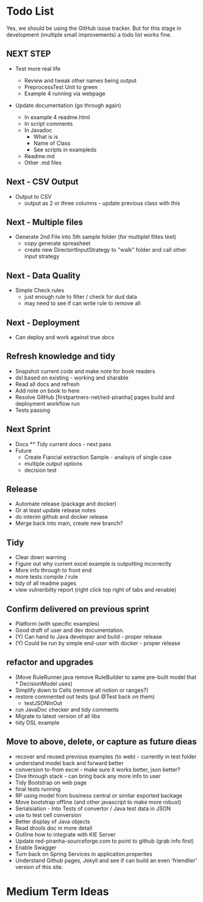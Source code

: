 # Todo List

Yes, we should be using the GitHub issue tracker. But for this stage in development (multiple small improvements) a todo list works fine.

## NEXT STEP 

* Test more real life
    * Review and tweak other names being output
    * PreprocessTest Unit to green
    * Example 4 running via webpage



* Update documentation (go through again)
    * In example 4 readme.html
    * In script comments
    * In Javadoc
        * What is is
        * Name of Class
        * See scripts in exampleds
    * Readme.md
    * Other .md files

## Next - CSV Output
* Output to CSV
    * output as 2 or three columns - update previous class with this

## Next - Multiple files

* Generate 2nd File into 5th sample folder (for multiplel filtes test)
    * copy generate spreasheet
    * create new DirectortInputStrategy to "walk" folder and call other input strategy

## Next - Data Quality
* Simple Check rules
    * just enough rule to filter / check for dud data
    * may need to see if can write rule to remove all

## Next - Deployment
* Can deploy and work against true docs


## Refresh knowledge and tidy
* Snapshot current code and make note for book readers
* dsl based on existing - working and sharable
* Read all docs and refresh
* Add note on book to here
* Resolve GitHub [firstpartners-net/red-piranha] pages build and deployment workflow run 
* Tests passing

## Next Sprint

* Docs
    ** Tidy current docs - next pass
* Future
    * Create Fiancial extraction Sample - analsyis of single case
    * multiple output options
    * decision test

## Release
* Automate release (package and docker)
* Or at least update release notes
* do interim github and docker release
* Merge back into main, create new branch?


## Tidy
* Clear down warning
* Figure out why current excel example is outputting incorrectly
* More info through to front end
* more tests compile / rule
* tidy of all readme pages
* view vulneribilty report (right click top right of tabs and renable)



## Confirm delivered on previous sprint

* Platform (with specific examples)
* Good draft of user and dev documentation.
* (Y) Can hand to Java developer and build - proper release
* (Y) Could be run by simple end-user with docker - proper release

## refactor and upgrades
* (Move RuleRunner.java remove RuleBuilder to same pre-built model that * DecisionModel uses)
* Simplify down to Cells (remove all notion or ranges?)
* restore commented out tests (put @Test back on them)
    * testJSONInOut
* run JavaDoc checker and tidy comments
* Migrate to latest version of all libs
* tidy DSL example

## Move to above, delete, or capture as future dieas
* recover and reused previous examples (to web) - currently in test folder
* understand model back and forward better
* conversion to-from excel - make sure it works better, json better?
* Dive through stack - can bring back any more info to user
* Tidy Bootstrap on web page
* final tests running
* RP using model from business central or simliar exported backage
* Move bootstrap offline (and other javascript to make more robust)
* Serialsiation - Into Tests of convertor / Java test data in JSON
* use to test cell conversion
* Better display of Java objects
* Read drools doc in more detail
* Outline how to integrate with KIE Server
* Update red-piranha-sourceforge.com to point to github (grab info first)
* Enable Swagger
* Turn back on Spring Services in applicaiton.properites
* Understand Github pages, Jekyll and see if can build an even 'friendlier' version of this site.

# Medium Term Ideas
